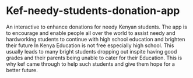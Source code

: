 # Kef-needy-students-donation-app
An interactive to enhance donations for needy Kenyan students. The app is to encourage and enable people all over the world to assist needy and hardworking students to continue with high school education and brighten their future
In Kenya Education is not free especially high school. This usually leads to many bright students dropping out inspite having good grades and their parents being unable to cater for their Education. This is why kef came through to help such students and give them hope for a better future.
